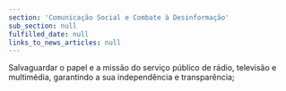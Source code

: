 ```yaml
---
section: 'Comunicação Social e Combate à Desinformação'
sub_section: null
fulfilled_date: null
links_to_news_articles: null
---
```


Salvaguardar o papel e a missão do serviço público de rádio, televisão e multimédia, garantindo a sua independência e transparência;